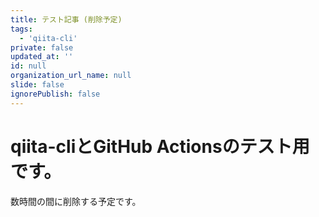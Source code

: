 ```yaml
---
title: テスト記事 (削除予定)
tags:
  - 'qiita-cli'
private: false
updated_at: ''
id: null
organization_url_name: null
slide: false
ignorePublish: false
---
```

# qiita-cliとGitHub Actionsのテスト用です。

数時間の間に削除する予定です。


